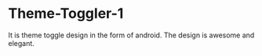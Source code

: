 # Theme-Toggler-1
It is theme toggle design in the form of android. The design is awesome and elegant.

